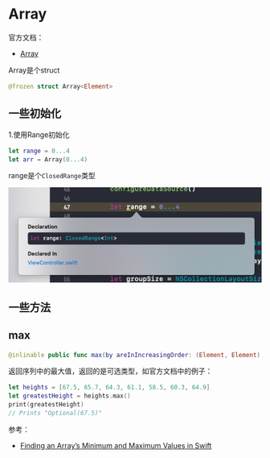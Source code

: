 # Array

官方文档：

+ [Array](https://developer.apple.com/documentation/swift/array)

Array是个struct

```swift
@frozen struct Array<Element>
```

## 一些初始化

1.使用Range初始化

```swift
let range = 0...4
let arr = Array(0...4)
```

range是个`ClosedRange`类型

![31](https://github.com/winfredzen/iOS-Basic/blob/master/Swift/images/31.png)



## 一些方法

## max

```swift
@inlinable public func max(by areInIncreasingOrder: (Element, Element) throws -> Bool) rethrows -> Element?
```

返回序列中的最大值，返回的是可选类型，如官方文档中的例子：

```swift
let heights = [67.5, 65.7, 64.3, 61.1, 58.5, 60.3, 64.9]
let greatestHeight = heights.max()
print(greatestHeight)
// Prints "Optional(67.5)"
```

参考：

+ [Finding an Array’s Minimum and Maximum Values in Swift](https://shapiroadam.com/array-minimum-maximum-value-swift/)






